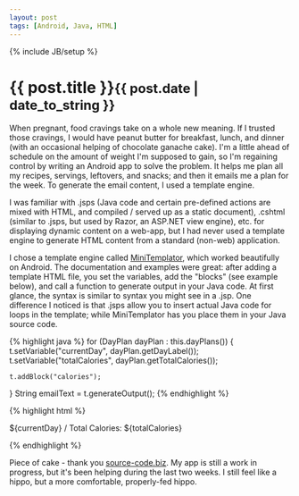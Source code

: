 ```yaml
---
layout: post
tags: [Android, Java, HTML]
---
```

{% include JB/setup %}

<h1>{{ post.title }}<small>{{ post.date | date_to_string }}</small></h1>

When pregnant, food cravings take on a whole new meaning.  If I trusted those cravings, I would have peanut butter for
breakfast, lunch, and dinner (with an occasional helping of chocolate ganache cake).  I'm a little ahead of schedule on
the amount of weight I'm supposed to gain, so I'm regaining control by writing an Android app to solve the problem.  It
helps me plan all my recipes, servings, leftovers, and snacks; and then it emails me a plan for the week.  To generate
the email content, I used a template engine.

I was familiar with .jsps (Java code and certain pre-defined actions are mixed with HTML, and compiled / served up as a static document),
.cshtml (similar to .jsps, but used by Razor, an ASP.NET view engine), etc. for displaying dynamic content on a web-app, but I had never used a template engine
to generate HTML content from a standard (non-web) application.

I chose a template engine called [MiniTemplator](http://www.source-code.biz/MiniTemplator/),
which worked beautifully on Android.  The documentation and examples were great: after adding a template HTML file, you set the variables, add the "blocks"
(see example below), and call a function to generate output in your Java code.  At first glance, the syntax is
similar to syntax you might see in a .jsp.  One difference I noticed is that .jsps allow you to insert actual Java
code for loops in the template; while MiniTemplator has you place them in your Java source code.

{% highlight java %}
for (DayPlan dayPlan : this.dayPlans())
{
    t.setVariable("currentDay", dayPlan.getDayLabel());
    t.setVariable("totalCalories", dayPlan.getTotalCalories());

    t.addBlock("calories");
}
String emailText = t.generateOutput();
{% endhighlight %}

{% highlight html %}
<!-- $BeginBlock calories -->
${currentDay} / Total Calories: ${totalCalories}
<!-- $EndBlock calories -->
{% endhighlight %}

Piece of cake - thank you [source-code.biz](http://www.source-code.biz).  My app is still a work in progress, but it's been helping during the last two weeks.
I still feel like a hippo, but a more comfortable, properly-fed hippo.



